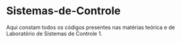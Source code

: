 # Sistemas-de-Controle
Aqui constam todos os códigos presentes nas matérias teórica e de Laboratório de Sistemas de Controle 1.
